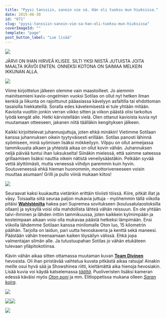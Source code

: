 ```yaml
---
title: "Pyysi tanssiin, sanoin vie sä. Hän oli tuoksu mun hiuksissa."
date: 2015-06-30
id: "871"
slug: "pyysi-tanssiin-sanoin-vie-sa-han-oli-tuoksu-mun-hiuksissa"
coverImageId: ""
template: "page"
post_button_label: "Lue lisää"
---
```


[![](/images/IMG_7579_2.png)](http://3.bp.blogspot.com/-A1CUJhc7X5I/VZG55bmSkEI/AAAAAAAAJ2Y/2dCbP7UsmFk/s1600/IMG_7579_2.png)

JÄRVI ON IHAN HIRVEÄ KLISEE. SILTI YKSI NIISTÄ JUTUISTA JOITA MAALTA IKÄVÖI ENITEN. ONNEKSI KOTONA ON SAIMAA MELKEIN IKKUNAN ALLA.

[![](/images/IMG_7526_.png)](http://2.bp.blogspot.com/-1S1jSUSODRc/VZG55X3PZNI/AAAAAAAAJ2c/zucIvlv-RsM/s1600/IMG_7526_.png)

Viime kirjoittelun jälkeen olemme vain maastoilleet. Jo aiemmin mainitsemieni kavio-ongelmien vuoksi Sotilas on ollut nyt hetken ilman kenkiä ja liikunta on rajoittunut pääasiassa kävelyyn asfaltilla tai ehdottoman tasaisilla hiekkateillä. Soralla edes kävelemisestä ei tule yhtään mitään. Kavioita vuoltiin jonkin verran viikko sitten ja viikon päästä olisi tarkoitus lyödä kengät alle. Hetki kärvistellään vielä. Olen ottanut kavioista kuvia nyt muutamaan otteeseen, jakanen niitä täälläkin kengityksen jälkeen.

Kaikki kirjoittelevat juhannusjuttuja, joten ehkä minäkin! Vietimme Sotilaan kanssa juhannuksen oikein tyytyväisesti erillään. Sotilas panosti lähinnä syömiseen, minä syömisen lisäksi mökkeilyyn. Vilppu on ollut armeijassa tammikuusta alkaen ja yhteistä aikaa on ollut kovin vähän. Juhannuksen neljä päivää tuntui ihan luksukselta! Siinäkin mielessä, että saimme sateessa grillaamisen lisäksi nauttia oikein nätistä veneilysäästäkin. Pelkään syvää vettä älyttömästi, mutta veneessä viihdyn paremmin kuin hyvin. Soutuveneessä ehkä hieman huonommin, moottoriveneeseen voisin muuttaa asumaan! Grilli ja pullo viiniä mukaan kiitos!

[![](/images/IMG_7583_.png)](http://1.bp.blogspot.com/-J1lARkhymR8/VZFf_ZCbeuI/AAAAAAAAJ2A/0M6U7Gkqr4A/s1600/IMG_7583_.png)

Seuraavat kaksi kuukautta vietänkin erittäin tiiviisti töissä. Kiire, pitkät illat ja väsy. Toisaalta siitä seuraa paljon mukavia juttuja - myöhemmin tällä viikolla pitäisi **[Wahlsténilta](http://www.veljwahlsten.com/)** hakea pari Supremea sovitukseen (koulusatulaostoksilla ollaan) ja syksyllä voisi olla mahdollista lähteä vähän reissuun. En ole yhtään talvi-ihminen ja lähden inttiin tammikuussa, joten kaikkein kylmimpään ja kosteimpaan aikaan voisi olla mukavaa päästä hetkeksi lämpimään. Ensi viikolla lähdemme Sotilaan kanssa minilomalle Oton luo, 15 kilometrin päähän. Tarjolla on laidun, pari uutta hevoskaveria ja kenttä sekä maneesi. Päästään vähän treenaamaan kaiken löysäilyn välissä. Ehkä jopa valmentajan silmän alle. Ja tutustuupahan Sotilas jo vähän etukäteen tulevaan ylläpitokotiinsa.

Kävin vähän aikaa sitten ottamassa muutaman kuvan **[Team Divinen](http://www.ratsastusvalmennus.fi/1/)** hevosista. Oli ihan piristävää vaihtelua kuvata pitkästä aikaa ratsuja! Ainakin meille osui hyvä sää ja Showshinea riitti, kieltämättä aika hienoja hevosiakin. Lisää kuvia voi käydä katselemassa _[täältä](http://maisahyttinen.kuvat.fi/kuvat/2015/21.6.+Team+Divine/)_. Puoliveristen lisäksi kameran edessä käväisi myös _[Oton poni](http://maisahyttinen.kuvat.fi/kuvat/2015/21.6.+%22Brian%22/)_ ja mm. Elitloppetissa mukana olleen _[Saran koira](http://maisahyttinen.kuvat.fi/kuvat/2015/21.6.+%22Nelli%22/)_.

[![](/images/Divine%2BCharlene%2B%25281%2529%2Bpieni.png)](http://3.bp.blogspot.com/-gCvJNYdoulQ/VZHJhDz4mPI/AAAAAAAAJ2s/bzZU1LGhdDc/s1600/Divine%2BCharlene%2B%25281%2529%2Bpieni.png)

[![](/images/Divine%2BCharlene%2B%25283%2529.png)](http://1.bp.blogspot.com/-67d879iOozs/VZHJh0gmOYI/AAAAAAAAJ24/MpIle_NEsxA/s1600/Divine%2BCharlene%2B%25283%2529.png)[![](/images/Hagels%2BJet%2B%25282%2529.png)](http://4.bp.blogspot.com/-QB4jZI8n7MI/VZHJhSZ5YbI/AAAAAAAAJ2w/IPmYYiPSpzU/s1600/Hagels%2BJet%2B%25282%2529.png)

[![](/images/IMG_7555_pieni.png)](http://4.bp.blogspot.com/-foz-ostWUa8/VZHJjo8qomI/AAAAAAAAJ3E/hRzclCphJNg/s1600/IMG_7555_pieni.png)
